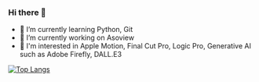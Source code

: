 ### Hi there 👋
- 🌱 I’m currently learning Python, Git
- 🔭 I’m currently working on Asoview
- 💖 I'm interested in Apple Motion, Final Cut Pro, Logic Pro, Generative AI such as Adobe Firefly, DALL.E3

[![Top Langs](https://github-readme-stats.vercel.app/api/top-langs/?username=nepia-infinity&layout=compact
)](https://github.com/anuraghazra/github-readme-stats)


<!--
**nepia-infinity/nepia-infinity** is a ✨ _special_ ✨ repository because its `README.md` (this file) appears on your GitHub profile.

Here are some ideas to get you started:

- 🔭 I’m currently working on ...
- 🌱 I’m currently learning ...
- 👯 I’m looking to collaborate on ...
- 🤔 I’m looking for help with ...
- 💬 Ask me about ...
- 📫 How to reach me: ...
- 😄 Pronouns: ...
- ⚡ Fun fact: ...
-->
